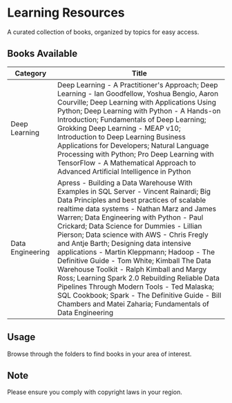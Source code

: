 # Learning Resources

A curated collection of books, organized by topics for easy access.

## Books Available

| Category | Title |
|----------|---------------|
| Deep Learning | Deep Learning - A Practitioner's Approach; Deep Learning - Ian Goodfellow, Yoshua Bengio, Aaron Courville; Deep Learning with Applications Using Python; Deep Learning with Python - A Hands-on Introduction; Fundamentals of Deep Learning; Grokking Deep Learning - MEAP v10; Introduction to Deep Learning Business Applications for Developers; Natural Language Processing with Python; Pro Deep Learning with TensorFlow - A Mathematical Approach to Advanced Artificial Intelligence in Python |
| Data Engineering | Apress - Building a Data Warehouse With Examples in SQL Server - Vincent Rainardi; Big Data Principles and best practices of scalable realtime data systems - Nathan Marz and James Warren; Data Engineering with Python - Paul Crickard; Data Science for Dummies - Lillian Pierson; Data science with AWS - Chris Fregly and Antje Barth; Designing data intensive applications - Martin Kleppmann; Hadoop - The Definitive Guide - Tom White; Kimball The Data Warehouse Toolkit - Ralph Kimball and Margy Ross; Learning Spark 2.0 Rebuilding Reliable Data Pipelines Through Modern Tools - Ted Malaska; SQL Cookbook; Spark - The Definitive Guide - Bill Chambers and Matei Zaharia; Fundamentals of Data Engineering |


## Usage

Browse through the folders to find books in your area of interest.

## Note

Please ensure you comply with copyright laws in your region.
